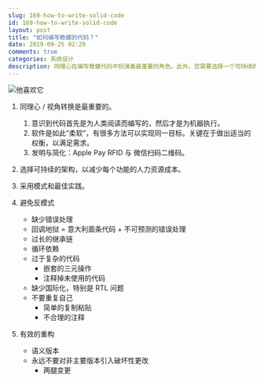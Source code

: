 ```yaml
---
slug: 169-how-to-write-solid-code
id: 169-how-to-write-solid-code
layout: post
title: "如何编写稳健的代码？"
date: 2019-09-25 02:29
comments: true
categories: 系统设计
description: 同理心在编写稳健代码中扮演着最重要的角色。此外，您需要选择一个可持续的架构，以减少项目扩展时的人力资源成本。然后，采用模式和最佳实践；避免反模式。最后，必要时进行重构。
---
```


![他喜欢它](https://res.cloudinary.com/dohtidfqh/image/upload/v1557957637/web-guiguio/he-likes-it.jpg)

1. 同理心 / 视角转换是最重要的。
    1. 意识到代码首先是为人类阅读而编写的，然后才是为机器执行。
    2. 软件是如此“柔软”，有很多方法可以实现同一目标。关键在于做出适当的权衡，以满足需求。
    3. 发明与简化：Apple Pay RFID 与 微信扫码二维码。

2. 选择可持续的架构，以减少每个功能的人力资源成本。

<script src="https://tianpan.co/notes/11-three-programming-paradigms/js"></script>
<script src="https://tianpan.co/notes/12-solid-design-principles/js"></script>

3. 采用模式和最佳实践。

4. 避免反模式
    * 缺少错误处理
    * 回调地狱 = 意大利面条代码 + 不可预测的错误处理
    * 过长的继承链
    * 循环依赖
    * 过于复杂的代码
        * 嵌套的三元操作
        * 注释掉未使用的代码
    * 缺少国际化，特别是 RTL 问题
    * 不要重复自己
      * 简单的复制粘贴
      * 不合理的注释

5. 有效的重构
    * 语义版本
    * 永远不要对非主要版本引入破坏性更改
        * 两腿变更